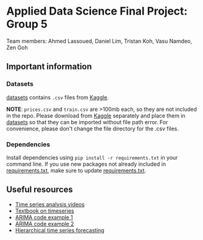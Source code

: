 # Applied Data Science Final Project: Group 5
Team members: Ahmed Lassoued, Daniel Lim, Tristan Koh, Vasu Namdeo, Zen Goh

## Important information

### Datasets
[datasets](/datasets/) contains ```.csv``` files from [Kaggle](https://www.kaggle.com/competitions/ysc4224-2023-final-project/data). 

**NOTE**: ```prices.csv``` and ```train.csv``` are >100mb each, so they are not included in the repo. Please download from  [Kaggle](https://www.kaggle.com/competitions/ysc4224-2023-final-project/data) separately and place them in [datasets](/datasets/) so that they can be imported without file path error. For convenience, please don't change the file directory for the .csv files.

### Dependencies
Install dependencies using ```pip install -r requirements.txt``` in your command line. If you use new packages not already included in [requirements.txt](/requirements.txt), make sure to update [requirements.txt](/requirements.txt).

## Useful resources
* [Time series analysis videos](https://www.youtube.com/playlist?list=PLvcbYUQ5t0UHOLnBzl46_Q6QKtFgfMGc3)
* [Textbook on timeseries](https://otexts.com/fpp2/)
* [ARIMA code example 1](https://machinelearningmastery.com/arima-for-time-series-forecasting-with-python/)
* [ARIMA code example 2](https://www.machinelearningplus.com/time-series/arima-model-time-series-forecasting-python/)
* [Hierarchical time series forecasting](https://www.kaggle.com/code/konradb/ts-8-hierarchical-time-series/notebook)